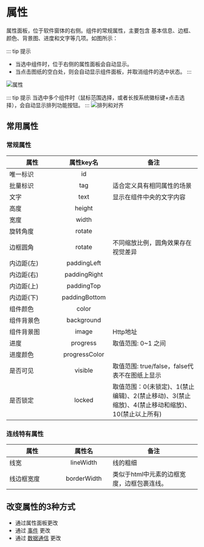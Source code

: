 # 属性

属性面板，位于软件窗体的右侧。组件的常规属性，主要包含 基本信息、边框、颜色、背景图、进度和文字等几项。如图所示：

::: tip 提示
- 当选中组件时，位于右侧的属性面板会自动显示。
- 当点击图纸的空白处，则会自动显示组件面板，并取消组件的选中状态。
:::

![属性](/images/concept/property.png)

::: tip 提示
当选中多个组件时（鼠标范围选择，或者长按系统徽标键+点击选择），会自动显示排列功能按钮。
:::
![排列和对齐](/images/concept/align.png)

## 常用属性

### 常规属性

| <div style="min-width:120px">属性</div>|<div style="min-width:120px">属性key名</div>|备注|
| ------------- | :-----------: |------------ |
| 唯一标识           |id|
| 批量标识           |tag| 适合定义具有相同属性的场景 |
| 文字           |text| 显示在组件中央的文字内容 |
| 高度|height|
| 宽度|width| 
| 旋转角度|rotate
| 边框圆角|rotate| 不同缩放比例，圆角效果存在视觉差异 |
| 内边距(左)|paddingLeft| 
| 内边距(右)|paddingRight| 
| 内边距(上)|paddingTop| 
| 内边距(下)|paddingBottom| 
| 组件颜色|color| 
| 组件背景色|background| 
| 组件背景图|image| Http地址 |
| 进度|progress| 取值范围: 0~1 之间 |
| 进度颜色|progressColor|
| 是否可见|visible| 取值范围: true/false，false代表不在图纸上显示|
| 是否锁定|locked| 取值范围：0(未锁定)、1(禁止编辑)、2(禁止移动)、3(禁止缩放)、4(禁止移动和缩放)、10(禁止以上所有)|

### 连线特有属性
| <div style="min-width:120px">属性</div>|<div style="min-width:120px">属性名</div>|备注|
| ---- | :----: | ---- |
| 线宽 |  lineWidth  | 线的粗细 |
| 线边框宽度 |  borderWidth  | 类似于html中元素的边框宽度，边框包裹连线。|

## 改变属性的3种方式

- 通过属性面板更改
- 通过 [事件](./event.md) 更改
- 通过 [数据通信](./data.md) 更改
